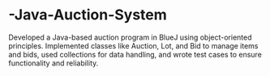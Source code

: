 # -Java-Auction-System 

Developed a Java-based auction program in BlueJ using object-oriented principles. Implemented classes like Auction, Lot, and Bid to manage items and bids, used collections for data handling, and wrote test cases to ensure functionality and reliability. 


